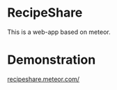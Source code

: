 # RecipeShare

This is a web-app based on meteor.

# Demonstration

[recipeshare.meteor.com/](http://recipeshare.meteor.com/)
